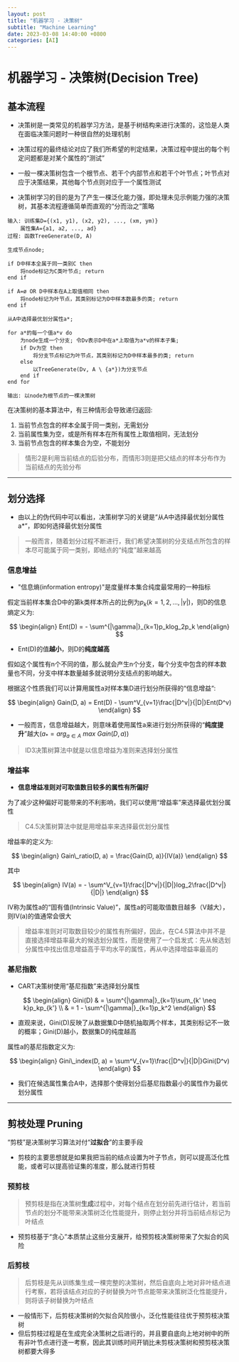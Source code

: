 ```yaml
---
layout: post
title: "机器学习 - 决策树"
subtitle: "Machine Learning"
date: 2023-03-08 14:40:00 +0800
categories: [AI]
---
```


# 机器学习 - 决策树(Decision Tree)

## 基本流程

- 决策树是一类常见的机器学习方法，是基于树结构来进行决策的，这恰是人类在面临决策问题时一种很自然的处理机制

- 决策过程的最终结论对应了我们所希望的判定结果，决策过程中提出的每个判定问题都是对某个属性的“测试”

- 一般一棵决策树包含一个根节点、若干个内部节点和若干个叶节点；叶节点对应于决策结果，其他每个节点则对应于一个属性测试

- 决策树学习的目的是为了产生一棵泛化能力强，即处理未见示例能力强的决策树，其基本流程遵循简单而直观的“分而治之”策略

```PseudoCode
输入: 训练集D={(x1, y1), (x2, y2), ..., (xm, ym)}
    属性集A={a1, a2, ..., ad}
过程: 函数TreeGenerate(D, A)

生成节点node;

if D中样本全属于同一类别C then
    将node标记为C类叶节点; return
end if

if A=ø OR D中样本在A上取值相同 then
    将node标记为叶节点，其类别标记为D中样本数最多的类; return
end if

从A中选择最优划分属性a*;

for a*的每一个值a*v do
    为node生成一个分支; 令Dv表示D中在a*上取值为a*v的样本子集;
    if Dv为空 then
        将分支节点标记为叶节点，其类别标记为D中样本最多的类; return
    else
        以TreeGenerate(Dv, A \ {a*})为分支节点
    end if
end for

输出: 以node为根节点的一棵决策树
```

在决策树的基本算法中，有三种情形会导致递归返回:

1. 当前节点包含的样本全属于同一类别，无需划分
2. 当前属性集为空，或是所有样本在所有属性上取值相同，无法划分
3. 当前节点包含的样本集合为空，不能划分

> 情形2是利用当前结点的后验分布，而情形3则是把父结点的样本分布作为当前结点的先验分布

***

## 划分选择

- 由以上的伪代码中可以看出，决策树学习的关键是“从A中选择最优划分属性a*”，即如何选择最优划分属性

> 一般而言，随着划分过程不断进行，我们希望决策树的分支结点所包含的样本尽可能属于同一类别，即结点的“纯度”越来越高

### 信息增益

- "信息熵(information entropy)"是度量样本集合纯度最常用的一种指标

假定当前样本集合D中的第k类样本所占的比例为$p_k(k=1, 2, ..., |\gamma|)$，则D的信息熵定义为:

$$
    \begin{align}
        Ent(D) = - \sum^{|\gamma|}_{k=1}p_klog_2p_k
    \end{align}
$$

- Ent(D)的值**越小**，则D的**纯度越高**

假如这个属性有n个不同的值，那么就会产生n个分支，每个分支中包含的样本数量也不同，分支中样本数量越多就说明分支结点的影响越大。

根据这个性质我们可以计算用属性a对样本集D进行划分所获得的“信息增益“:

$$
    \begin{align}
        Gain(D, a) = Ent(D) - \sum^V_{v=1}\frac{|D^v|}{|D|}Ent(D^v)
    \end{align}
$$

- 一般而言，信息增益越大，则意味着使用属性a来进行划分所获得的“**纯度提升**”越大($a_* = arg_{a \in A} \ max \ Gain(D, a)$)

> ID3决策树算法中就是以信息增益为准则来选择划分属性

### 增益率

- **信息增益准则对可取值数目较多的属性有所偏好**

为了减少这种偏好可能带来的不利影响，我们可以使用“增益率”来选择最优划分属性

> C4.5决策树算法中就是用增益率来选择最优划分属性

增益率的定义为:

$$
    \begin{align}
        Gain\_ratio(D, a) = \frac{Gain(D, a)}{IV(a)}
    \end{align}
$$

其中

$$
    \begin{align}
        IV(a) = - \sum^V_{v=1}\frac{|D^v|}{|D|}log_2\frac{|D^v|}{|D|}
    \end{align}
$$

IV称为属性a的“固有值(Intrinsic Value)”，属性a的可能取值数目越多（V越大），则IV(a)的值通常会很大

> 增益率准则对可取数目较少的属性有所偏好，因此，在C4.5算法中并不是直接选择增益率最大的候选划分属性，而是使用了一个启发式：先从候选划分属性中找出信息增益高于平均水平的属性，再从中选择增益率最高的

### 基尼指数

- CART决策树使用“基尼指数”来选择划分属性

$$
    \begin{align}
        Gini(D) & = \sum^{|\gamma|}_{k=1}\sum_{k' \neq k}p_kp_{k'} \\
                & = 1 - \sum^{|\gamma|}_{k=1}p_k^2
    \end{align}
$$

- 直观来说，Gini(D)反映了从数据集D中随机抽取两个样本，其类别标记不一致的概率；Gini(D)越小，数据集D的纯度越高

属性a的基尼指数定义为:

$$
    \begin{align}
        Gini\_index(D, a) = \sum^V_{v=1}\frac{|D^v|}{|D|}Gini(D^v)
    \end{align}
$$

- 我们在候选属性集合A中，选择那个使得划分后基尼指数最小的属性作为最优划分属性

***

## 剪枝处理 Pruning

“剪枝”是决策树学习算法对付“**过拟合**”的主要手段

- 剪枝的主要思想就是如果我把当前的结点设置为叶子节点，则可以提高泛化性能，或者可以提高验证集的准度，那么就进行剪枝

### 预剪枝

> 预剪枝是指在决策树**生成**过程中，对每个结点在划分前先进行估计，若当前节点的划分不能带来决策树泛化性能提升，则停止划分并将当前结点标记为叶结点

- 预剪枝基于“贪心”本质禁止这些分支展开，给预剪枝决策树带来了欠拟合的风险

### 后剪枝

> 后剪枝是先从训练集生成一棵完整的决策树，然后自底向上地对非叶结点进行考察，若将该结点对应的子树替换为叶节点能带来决策树泛化性能提升，则将该子树替换为叶结点

- 一般情形下，后剪枝决策树的欠拟合风险很小，泛化性能往往优于预剪枝决策树
- 但后剪枝过程是在生成完全决策树之后进行的，并且要自底向上地对树中的所有非叶节点进行逐一考察，因此其训练时间开销比未剪枝决策树和预剪枝决策树都要大得多
